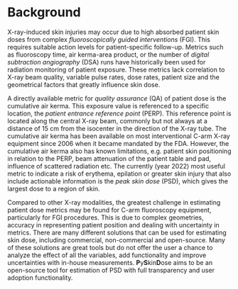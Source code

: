 # Background

X-ray-induced skin injuries may occur due to high absorbed patient skin doses from complex 
_fluoroscopically guided interventions_ (FGI). This requires suitable action levels for patient-specific 
follow-up. Metrics such as fluoroscopy time, air kerma-area product, or the number of _digital 
subtraction angiography_ (DSA) runs have historically been used for radiation monitoring of patient 
exposure. These metrics lack correlation to X-ray beam quality, variable pulse rates, dose rates, 
patient size and the geometrical factors that greatly influence skin dose.

A directly available metric for _quality assurance_ (QA) of patient dose is the cumulative air kerma. 
This exposure value is referenced to a specific location, the _patient entrance reference point_ 
(PERP). This reference point is located along the central X-ray beam, commonly but not always at a 
distance of 15 cm from the isocenter in the direction of the X-ray tube. The cumulative air kerma 
has been available on most interventional C-arm X-ray equipment since 2006 when it became mandated by the 
FDA. However, the cumulative air kerma also has known limitations, e.g. patient skin positioning in 
relation to the PERP, beam attenuation of the patient table and pad, influence of scattered radiation 
etc. The currently (year 2022) most useful metric to indicate a risk of erythema, epilation or greater skin injury 
that also include actionable information is the _peak skin dose_ (PSD), which gives the largest dose to 
a region of skin.

Compared to other X-ray modalities, the greatest challenge in estimating patient dose metrics may be 
found for C-arm fluoroscopy equipment, particularly for FGI procedures. This is due to complex 
geometries, accuracy in representing patient position and dealing with uncertainty in metrics. There 
are many different solutions that can be used for estimating skin dose, including commercial, 
non-commercial and open-source. Many of these solutions are great tools but do not offer the user 
a chance to analyze the effect of all the variables, add functionality and improve uncertainties with 
in-house measurements. **P**y**S**kin**D**ose aims to be an open-source tool for estimation of PSD 
with full transparency and user adoption functionality.